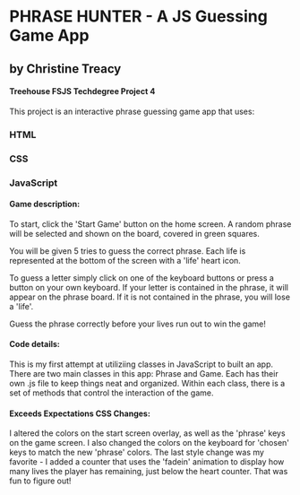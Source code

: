 # PHRASE HUNTER - A JS Guessing Game App
## by Christine Treacy
#### Treehouse FSJS Techdegree Project 4


This project is an interactive phrase guessing game app that uses:

### HTML 
### CSS
### JavaScript

#### Game description:
To start, click the 'Start Game' button on the home screen. A random phrase will be selected and shown on the board, covered in green squares.

You will be given 5 tries to guess the correct phrase. Each life is represented at the bottom of the screen with a 'life' heart icon.

To guess a letter simply click on one of the keyboard buttons or press a button on your own keyboard. 
If your letter is contained in the phrase, it will appear on the phrase board.
If it is not contained in the phrase, you will lose a 'life'. 

Guess the phrase correctly before your lives run out to win the game!


#### Code details: 
This is my first attempt at utiliziing classes in JavaScript to built an app. There are two main classes in this app: Phrase and Game. 
Each has their own .js file to keep things neat and organized.
Within each class, there is a set of methods that control the interaction of the game. 


#### Exceeds Expectations CSS Changes:
I altered the colors on the start screen overlay, as well as the 'phrase' keys on the game screen. I also changed the colors on the keyboard for 'chosen' keys to match the new 'phrase' colors. The last style change was my favorite - I added a counter that uses the 'fadein' animation to display how many lives the player has remaining, just below the heart counter. That was fun to figure out!
